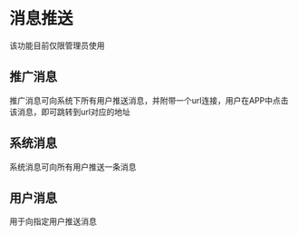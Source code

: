 # 消息推送
该功能目前仅限管理员使用  
## 推广消息  
推广消息可向系统下所有用户推送消息，并附带一个url连接，用户在APP中点击该消息，即可跳转到url对应的地址  

## 系统消息
系统消息可向所有用户推送一条消息  

## 用户消息  
用于向指定用户推送消息  



